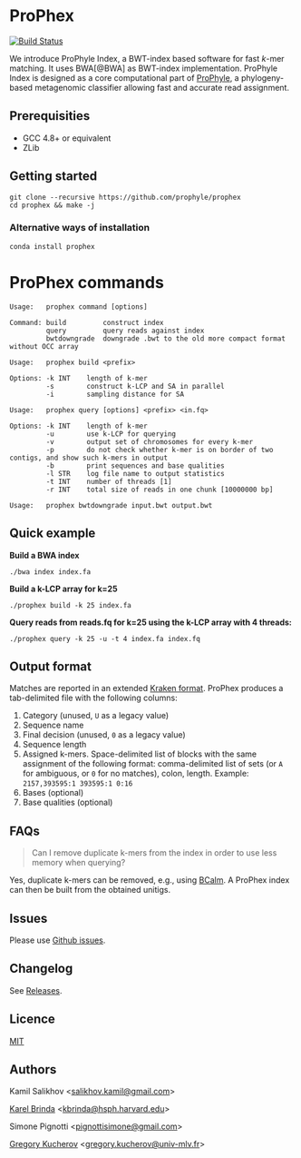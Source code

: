 # ProPhex

[![Build Status](https://travis-ci.org/prophyle/prophex.svg?branch=master)](https://travis-ci.org/prophyle/prophex)

We introduce ProPhyle Index, a BWT-index based software for fast *k*-mer matching. It uses BWA[@BWA] as BWT-index implementation. ProPhyle Index is designed as a core computational part of [ProPhyle](https://prophyle.github.io), a phylogeny-based metagenomic classifier allowing fast and accurate read assignment.


## Prerequisities

* GCC 4.8+ or equivalent
* ZLib


## Getting started

```
git clone --recursive https://github.com/prophyle/prophex
cd prophex && make -j
```

### Alternative ways of installation

```
conda install prophex
```

# ProPhex commands

```
Usage:   prophex command [options]

Command: build         construct index
         query         query reads against index
         bwtdowngrade  downgrade .bwt to the old more compact format without OCC array
```

```
Usage:   prophex build <prefix>

Options: -k INT    length of k-mer
         -s        construct k-LCP and SA in parallel
         -i        sampling distance for SA
```

```
Usage:   prophex query [options] <prefix> <in.fq>

Options: -k INT    length of k-mer
         -u        use k-LCP for querying
         -v        output set of chromosomes for every k-mer
         -p        do not check whether k-mer is on border of two contigs, and show such k-mers in output
         -b        print sequences and base qualities
         -l STR    log file name to output statistics
         -t INT    number of threads [1]
         -r INT    total size of reads in one chunk [10000000 bp]
```

```
Usage:   prophex bwtdowngrade input.bwt output.bwt
```


## Quick example

**Build a BWA index**

```
./bwa index index.fa
```

**Build a k-LCP array for k=25**

```
./prophex build -k 25 index.fa
```

**Query reads from reads.fq for k=25 using the k-LCP array with 4 threads:**

```
./prophex query -k 25 -u -t 4 index.fa index.fq
```


## Output format

Matches are reported in an extended
[Kraken format](http://ccb.jhu.edu/software/kraken/MANUAL.html#output-format).
ProPhex produces a tab-delimited file with the following columns:

1. Category (unused, `U` as a legacy value)
2. Sequence name
3. Final decision (unused, `0` as a legacy value)
4. Sequence length
5. Assigned k-mers. Space-delimited list of blocks with the same assignment of
   the following format: comma-delimited list of sets (or `A` for ambiguous, or
   `0` for no matches), colon, length. Example: `2157,393595:1 393595:1 0:16`
6. Bases (optional)
7. Base qualities (optional)


## FAQs

> Can I remove duplicate k-mers from the index in order to use less memory when querying?

Yes, duplicate k-mers can be removed, e.g., using
[BCalm](https://github.com/GATB/bcalm). A ProPhex index can then be built from
the obtained unitigs.


## Issues

Please use [Github issues](https://github.com/prophyle/prophex/issues).


## Changelog

See [Releases](https://github.com/prophyle/prophex/releases).


## Licence

[MIT](https://github.com/prophyle/prophex/blob/master/LICENSE)


## Authors

Kamil Salikhov \<salikhov.kamil@gmail.com\>

[Karel Brinda](http://brinda.cz) \<kbrinda@hsph.harvard.edu\>

Simone Pignotti \<pignottisimone@gmail.com\>

[Gregory Kucherov](http://igm.univ-mlv.fr/~koutcher/) \<gregory.kucherov@univ-mlv.fr\>

